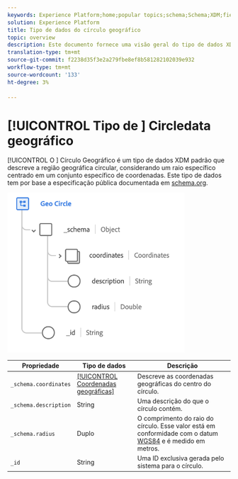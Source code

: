```yaml
---
keywords: Experience Platform;home;popular topics;schema;Schema;XDM;fields;schemas;geo;círculo;datatype;data-type;data type;Schema;home;popular topics;;XDM;fields;fields;geo;círculo;datatype;data-type;data type;data type;
solution: Experience Platform
title: Tipo de dados do círculo geográfico
topic: overview
description: Este documento fornece uma visão geral do tipo de dados XDM do Círculo Geográfico.
translation-type: tm+mt
source-git-commit: f2238d35f3e2a279fbe8ef8b581282102039e932
workflow-type: tm+mt
source-wordcount: '133'
ht-degree: 3%

---
```



# [!UICONTROL Tipo de ] Circledata geográfico

[!UICONTROL O ] Círculo Geográfico é um tipo de dados XDM padrão que descreve a região geográfica circular, considerando um raio específico centrado em um conjunto específico de coordenadas. Este tipo de dados tem por base a especificação pública documentada em [schema.org](http://schema.org/GeoCircle).

<img src="../images/data-types/geo-circle.png" width="400" /><br />

| Propriedade | Tipo de dados | Descrição |
| --- | --- | --- |
| `_schema.coordinates` | [[!UICONTROL Coordenadas geográficas]](./geo-coordinates.md) | Descreve as coordenadas geográficas do centro do círculo. |
| `_schema.description` | String | Uma descrição do que o círculo contém. |
| `_schema.radius` | Duplo | O comprimento do raio do círculo. Esse valor está em conformidade com o datum [WGS84](http://gisgeography.com/wgs84-world-geodetic-system/) e é medido em metros. |
| `_id` | String | Uma ID exclusiva gerada pelo sistema para o círculo. |
